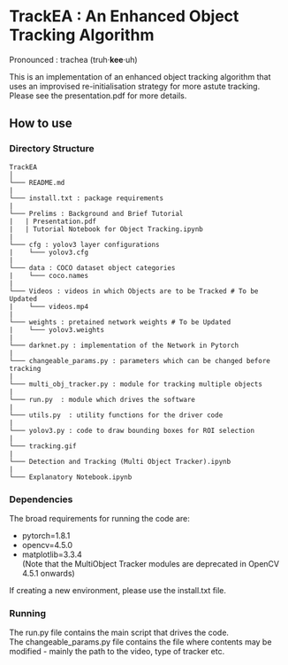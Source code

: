 # TrackEA : An Enhanced Object Tracking Algorithm

Pronounced : trachea (truh·**kee**·uh)  
  
  
This is an implementation of an enhanced object tracking algorithm that uses an improvised re-initialisation strategy for more astute tracking.  
Please see the presentation.pdf for more details.  

## How to use

### Directory Structure

```
TrackEA
│   
└─── README.md
|
└─── install.txt : package requirements 
|
└─── Prelims : Background and Brief Tutorial 
|   | Presentation.pdf
|   | Tutorial Notebook for Object Tracking.ipynb
|
└─── cfg : yolov3 layer configurations
|    └─── yolov3.cfg
|
└─── data : COCO dataset object categories
|    └─── coco.names
|
└─── Videos : videos in which Objects are to be Tracked # To be Updated
|    └─── videos.mp4
|
└─── weights : pretained network weights # To be Updated 
|    └─── yolov3.weights
|
└─── darknet.py : implementation of the Network in Pytorch 
|
└─── changeable_params.py : parameters which can be changed before tracking 
|
└─── multi_obj_tracker.py : module for tracking multiple objects 
|
└─── run.py  : module which drives the software
|
└─── utils.py  : utility functions for the driver code
|
└─── yolov3.py : code to draw bounding boxes for ROI selection   
|
└─── tracking.gif  
|
└─── Detection and Tracking (Multi Object Tracker).ipynb
|
└─── Explanatory Notebook.ipynb  
```

### Dependencies
The broad requirements for running the code are:
* pytorch=1.8.1
* opencv=4.5.0
* matplotlib=3.3.4   
(Note that the MultiObject Tracker modules are deprecated in OpenCV 4.5.1 onwards)
  
If creating a new environment, please use the install.txt file.  

### Running
The run.py file contains the main script that drives the code.  
The changeable_params.py file contains the file where contents may be modified - mainly the path to the video, type of tracker etc.
